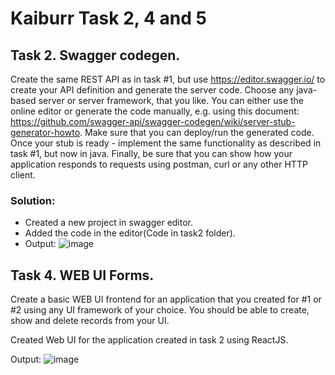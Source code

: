 # Kaiburr Task 2, 4 and 5

## Task 2. Swagger codegen.

Create the same REST API as in task #1, but use https://editor.swagger.io/ to create your API definition and generate the server code. Choose any java-based server or server framework, that you like. You can either use the online editor or generate the code manually, e.g. using this document: https://github.com/swagger-api/swagger-codegen/wiki/server-stub-generator-howto. Make sure that you can deploy/run the generated code. Once your stub is ready - implement the same functionality as described in task #1, but now in java. Finally, be sure that you can show how your application responds to requests using postman, curl or any other HTTP client.

### Solution:

- Created a new project in swagger editor.
- Added the code in the editor(Code in task2 folder).
- Output:
![image](https://user-images.githubusercontent.com/64153988/235301151-8a4a8749-5a55-4337-b401-1b0bcc115e5f.png)

## Task 4. WEB UI Forms.

Create a basic WEB UI frontend for an application that you created for #1 or #2 using any UI framework of your choice. You should be able to create, show and delete records from your UI. 

Created Web UI for the application created in task 2 using ReactJS.

Output:
![image](https://user-images.githubusercontent.com/64153988/235301214-d1ce9e6b-31d5-487f-a6ca-c2a9806137d6.png)